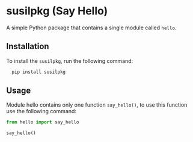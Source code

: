 # susilpkg (Say Hello)

A simple Python package that contains a single module called `hello`.

## Installation

To install the `susilpkg`, run the following command:

```python
  pip install susilpkg

```


## Usage

Module hello contains only one function `say_hello()`, to use this function use the following command:

```python
from hello import say_hello

say_hello()
